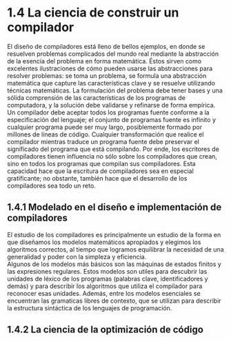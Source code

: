 # 1.4 La ciencia de construir un compilador

El diseño de compiladores está lleno de bellos ejemplos, en donde se resuelven problemas complicados del mundo real mediante la abstracción de la esencia del problema en forma matemática. Éstos sirven como excelentes ilustraciones de cómo pueden usarse las abstracciones para resolver problemas: se toma un problema, se formula una abstracción matemática que capture las características clave y se resuelve utilizando técnicas matemáticas. La formulación del problema debe tener bases y una sólida comprensión de las características de los programas de computadora, y la solución debe validarse y refinarse de forma empírica.   
Un compilador debe aceptar todos los programas fuente conforme a la especificación del lenguaje; el conjunto de programas fuente es infinito y cualquier programa puede ser muy largo, posiblemente formado por millones de líneas de código. Cualquier transformación que realice el compilador mientras traduce un programa fuente debe preservar el significado del programa que está compilando. Por ende, los escritores de compiladores tienen influencia no sólo sobre los compiladores que crean, sino en todos los programas que compilan sus compiladores. Esta capacidad hace que la escritura de compiladores sea en especial gratificante; no obstante, también hace que el desarrollo de los compiladores sea todo un reto.

## 1.4.1 Modelado en el diseño e implementación de compiladores

El estudio de los compiladores es principalmente un estudio de la forma en que diseñamos los modelos matemáticos apropiados y elegimos los algoritmos correctos, al tiempo que logramos equilibrar la necesidad de una generalidad y poder con la simpleza y eficiencia.   
Algunos de los modelos más básicos son las máquinas de estados finitos y las expresiones regulares. Estos modelos son utiles para descubrir las unidades de léxico de los programas (palabras clave, identificadores y demás) y para describir los algoritmos que utiliza el compilador para reconocer esas unidades. Además, entre los modelos esenciales se encuentran las gramaticas libres de contexto, que se utilizan para describir la estructura sintáctica de los lenguajes de programación.

## 1.4.2 La ciencia de la optimización de código



